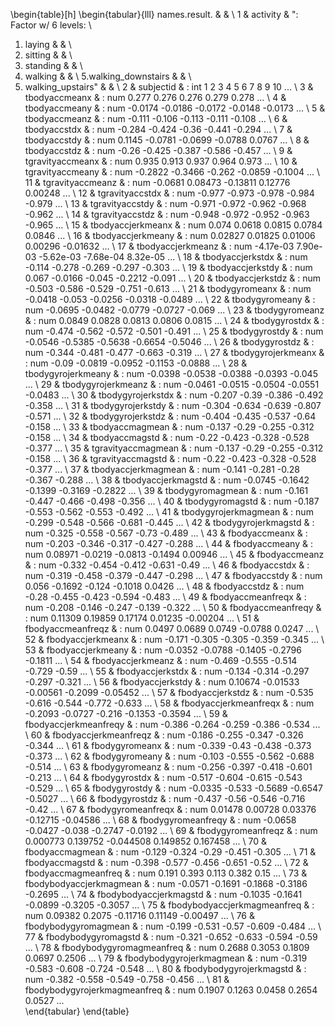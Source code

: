 \begin{table}[h]
\begin{tabular}{lll}
names.result.         &                              &                                                            \\
1                     & activity                     & ": Factor w/ 6 levels:                                     \\
1. laying             &                              &                                                            \\
2. sitting            &                              &                                                            \\
3. standing           &                              &                                                            \\
4. walking            &                              &                                                            \\
5.walking\_downstairs &                              &                                                            \\
6. walking\_upstairs" &                              &                                                            \\
2                     & subjectid                    & : int  1 2 3 4 5 6 7 8 9 10 ...                            \\
3                     & tbodyaccmeanx                & : num  0.277 0.276 0.276 0.279 0.278 ...                   \\
4                     & tbodyaccmeany                & : num  -0.0174 -0.0186 -0.0172 -0.0148 -0.0173 ...         \\
5                     & tbodyaccmeanz                & : num  -0.111 -0.106 -0.113 -0.111 -0.108 ...              \\
6                     & tbodyaccstdx                 & : num  -0.284 -0.424 -0.36 -0.441 -0.294 ...               \\
7                     & tbodyaccstdy                 & : num  0.1145 -0.0781 -0.0699 -0.0788 0.0767 ...           \\
8                     & tbodyaccstdz                 & : num  -0.26 -0.425 -0.387 -0.586 -0.457 ...               \\
9                     & tgravityaccmeanx             & : num  0.935 0.913 0.937 0.964 0.973 ...                   \\
10                    & tgravityaccmeany             & : num  -0.2822 -0.3466 -0.262 -0.0859 -0.1004 ...          \\
11                    & tgravityaccmeanz             & : num  -0.0681 0.08473 -0.13811 0.12776 0.00248 ...        \\
12                    & tgravityaccstdx              & : num  -0.977 -0.973 -0.978 -0.984 -0.979 ...              \\
13                    & tgravityaccstdy              & : num  -0.971 -0.972 -0.962 -0.968 -0.962 ...              \\
14                    & tgravityaccstdz              & : num  -0.948 -0.972 -0.952 -0.963 -0.965 ...              \\
15                    & tbodyaccjerkmeanx            & : num  0.074 0.0618 0.0815 0.0784 0.0846 ...               \\
16                    & tbodyaccjerkmeany            & : num  0.02827 0.01825 0.01006 0.00296 -0.01632 ...        \\
17                    & tbodyaccjerkmeanz            & : num  -4.17e-03 7.90e-03 -5.62e-03 -7.68e-04 8.32e-05 ... \\
18                    & tbodyaccjerkstdx             & : num  -0.114 -0.278 -0.269 -0.297 -0.303 ...              \\
19                    & tbodyaccjerkstdy             & : num  0.067 -0.0166 -0.045 -0.2212 -0.091 ...             \\
20                    & tbodyaccjerkstdz             & : num  -0.503 -0.586 -0.529 -0.751 -0.613 ...              \\
21                    & tbodygyromeanx               & : num  -0.0418 -0.053 -0.0256 -0.0318 -0.0489 ...          \\
22                    & tbodygyromeany               & : num  -0.0695 -0.0482 -0.0779 -0.0727 -0.069 ...          \\
23                    & tbodygyromeanz               & : num  0.0849 0.0828 0.0813 0.0806 0.0815 ...              \\
24                    & tbodygyrostdx                & : num  -0.474 -0.562 -0.572 -0.501 -0.491 ...              \\
25                    & tbodygyrostdy                & : num  -0.0546 -0.5385 -0.5638 -0.6654 -0.5046 ...         \\
26                    & tbodygyrostdz                & : num  -0.344 -0.481 -0.477 -0.663 -0.319 ...              \\
27                    & tbodygyrojerkmeanx           & : num  -0.09 -0.0819 -0.0952 -0.1153 -0.0888 ...           \\
28                    & tbodygyrojerkmeany           & : num  -0.0398 -0.0538 -0.0388 -0.0393 -0.045 ...          \\
29                    & tbodygyrojerkmeanz           & : num  -0.0461 -0.0515 -0.0504 -0.0551 -0.0483 ...         \\
30                    & tbodygyrojerkstdx            & : num  -0.207 -0.39 -0.386 -0.492 -0.358 ...               \\
31                    & tbodygyrojerkstdy            & : num  -0.304 -0.634 -0.639 -0.807 -0.571 ...              \\
32                    & tbodygyrojerkstdz            & : num  -0.404 -0.435 -0.537 -0.64 -0.158 ...               \\
33                    & tbodyaccmagmean              & : num  -0.137 -0.29 -0.255 -0.312 -0.158 ...               \\
34                    & tbodyaccmagstd               & : num  -0.22 -0.423 -0.328 -0.528 -0.377 ...               \\
35                    & tgravityaccmagmean           & : num  -0.137 -0.29 -0.255 -0.312 -0.158 ...               \\
36                    & tgravityaccmagstd            & : num  -0.22 -0.423 -0.328 -0.528 -0.377 ...               \\
37                    & tbodyaccjerkmagmean          & : num  -0.141 -0.281 -0.28 -0.367 -0.288 ...               \\
38                    & tbodyaccjerkmagstd           & : num  -0.0745 -0.1642 -0.1399 -0.3169 -0.2822 ...         \\
39                    & tbodygyromagmean             & : num  -0.161 -0.447 -0.466 -0.498 -0.356 ...              \\
40                    & tbodygyromagstd              & : num  -0.187 -0.553 -0.562 -0.553 -0.492 ...              \\
41                    & tbodygyrojerkmagmean         & : num  -0.299 -0.548 -0.566 -0.681 -0.445 ...              \\
42                    & tbodygyrojerkmagstd          & : num  -0.325 -0.558 -0.567 -0.73 -0.489 ...               \\
43                    & fbodyaccmeanx                & : num  -0.203 -0.346 -0.317 -0.427 -0.288 ...              \\
44                    & fbodyaccmeany                & : num  0.08971 -0.0219 -0.0813 -0.1494 0.00946 ...         \\
45                    & fbodyaccmeanz                & : num  -0.332 -0.454 -0.412 -0.631 -0.49 ...               \\
46                    & fbodyaccstdx                 & : num  -0.319 -0.458 -0.379 -0.447 -0.298 ...              \\
47                    & fbodyaccstdy                 & : num  0.056 -0.1692 -0.124 -0.1018 0.0426 ...             \\
48                    & fbodyaccstdz                 & : num  -0.28 -0.455 -0.423 -0.594 -0.483 ...               \\
49                    & fbodyaccmeanfreqx            & : num  -0.208 -0.146 -0.247 -0.139 -0.322 ...              \\
50                    & fbodyaccmeanfreqy            & : num  0.11309 0.19859 0.17174 0.01235 -0.00204 ...        \\
51                    & fbodyaccmeanfreqz            & : num  0.0497 0.0689 0.0749 -0.0788 0.0247 ...             \\
52                    & fbodyaccjerkmeanx            & : num  -0.171 -0.305 -0.305 -0.359 -0.345 ...              \\
53                    & fbodyaccjerkmeany            & : num  -0.0352 -0.0788 -0.1405 -0.2796 -0.1811 ...         \\
54                    & fbodyaccjerkmeanz            & : num  -0.469 -0.555 -0.514 -0.729 -0.59 ...               \\
55                    & fbodyaccjerkstdx             & : num  -0.134 -0.314 -0.297 -0.297 -0.321 ...              \\
56                    & fbodyaccjerkstdy             & : num  0.10674 -0.01533 -0.00561 -0.2099 -0.05452 ...      \\
57                    & fbodyaccjerkstdz             & : num  -0.535 -0.616 -0.544 -0.772 -0.633 ...              \\
58                    & fbodyaccjerkmeanfreqx        & : num  -0.2093 -0.0727 -0.216 -0.1353 -0.3594 ...          \\
59                    & fbodyaccjerkmeanfreqy        & : num  -0.386 -0.264 -0.259 -0.386 -0.534 ...              \\
60                    & fbodyaccjerkmeanfreqz        & : num  -0.186 -0.255 -0.347 -0.326 -0.344 ...              \\
61                    & fbodygyromeanx               & : num  -0.339 -0.43 -0.438 -0.373 -0.373 ...               \\
62                    & fbodygyromeany               & : num  -0.103 -0.555 -0.562 -0.688 -0.514 ...              \\
63                    & fbodygyromeanz               & : num  -0.256 -0.397 -0.418 -0.601 -0.213 ...              \\
64                    & fbodygyrostdx                & : num  -0.517 -0.604 -0.615 -0.543 -0.529 ...              \\
65                    & fbodygyrostdy                & : num  -0.0335 -0.533 -0.5689 -0.6547 -0.5027 ...          \\
66                    & fbodygyrostdz                & : num  -0.437 -0.56 -0.546 -0.716 -0.42 ...                \\
67                    & fbodygyromeanfreqx           & : num  0.01478 0.00728 0.03376 -0.12715 -0.04586 ...       \\
68                    & fbodygyromeanfreqy           & : num  -0.0658 -0.0427 -0.038 -0.2747 -0.0192 ...          \\
69                    & fbodygyromeanfreqz           & : num  0.000773 0.139752 -0.044508 0.149852 0.167458 ...   \\
70                    & fbodyaccmagmean              & : num  -0.129 -0.324 -0.29 -0.451 -0.305 ...               \\
71                    & fbodyaccmagstd               & : num  -0.398 -0.577 -0.456 -0.651 -0.52 ...               \\
72                    & fbodyaccmagmeanfreq          & : num  0.191 0.393 0.113 0.382 0.15 ...                    \\
73                    & fbodybodyaccjerkmagmean      & : num  -0.0571 -0.1691 -0.1868 -0.3186 -0.2695 ...         \\
74                    & fbodybodyaccjerkmagstd       & : num  -0.1035 -0.1641 -0.0899 -0.3205 -0.3057 ...         \\
75                    & fbodybodyaccjerkmagmeanfreq  & : num  0.09382 0.2075 -0.11716 0.11149 -0.00497 ...        \\
76                    & fbodybodygyromagmean         & : num  -0.199 -0.531 -0.57 -0.609 -0.484 ...               \\
77                    & fbodybodygyromagstd          & : num  -0.321 -0.652 -0.633 -0.594 -0.59 ...               \\
78                    & fbodybodygyromagmeanfreq     & : num  0.2688 0.3053 0.1809 0.0697 0.2506 ...              \\
79                    & fbodybodygyrojerkmagmean     & : num  -0.319 -0.583 -0.608 -0.724 -0.548 ...              \\
80                    & fbodybodygyrojerkmagstd      & : num  -0.382 -0.558 -0.549 -0.758 -0.456 ...              \\
81                    & fbodybodygyrojerkmagmeanfreq & : num  0.1907 0.1263 0.0458 0.2654 0.0527 ...             
\end{tabular}
\end{table}